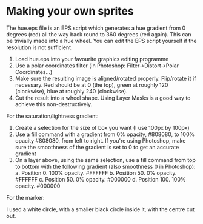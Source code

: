 Making your own sprites
=======================

The hue.eps file is an EPS script which generates a hue gradient from 0 degrees (red) all the way back round to 360 degrees (red again). This can be trivially made into a hue wheel. You can edit the EPS script yourself if the resolution is not sufficient.

1. Load hue.eps into your favourite graphics editing programme
2. Use a polar coordinates filter (in Photoshop: Filter->Distort->Polar Coordinates...)
3. Make sure the resulting image is aligned/rotated properly. Flip/rotate it if necessary. Red should be at 0 (the top), green at roughly 120 (clockwise), blue at roughly 240 (clockwise).
4. Cut the result into a wheel shape. Using Layer Masks is a good way to achieve this non-destructively.

For the saturation/lightness gradient:

1. Create a selection for the size of box you want (I use 100px by 100px)
2. Use a fill command with a gradient from 0% opacity, #808080, to 100% opacity #808080, from left to right. If you're using Photoshop, make sure the smoothness of the gradient is set to 0 to get an accurate gradient
3. On a layer above, using the same selection, use a fill command from top to bottom with the following gradient (also smoothness 0 in Photoshop):
	a. Position 0. 100% opacity. #FFFFFF
	b. Position 50. 0% opacity. #FFFFFF
	c. Position 50. 0% opacity. #000000
	d. Position 100. 100% opacity. #000000

For the marker:

I used a white circle, with a smaller black circle inside it, with the centre cut out.
